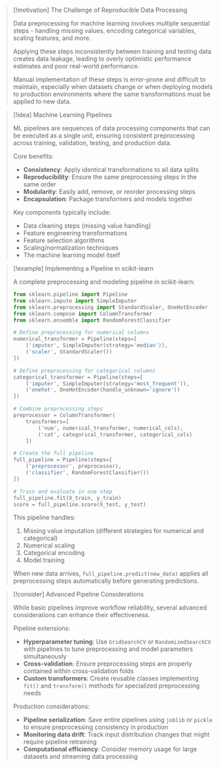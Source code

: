 > [!motivation] The Challenge of Reproducible Data Processing
> 
> Data preprocessing for machine learning involves multiple sequential steps - handling missing values, encoding categorical variables, scaling features, and more.
> 
> Applying these steps inconsistently between training and testing data creates data leakage, leading to overly optimistic performance estimates and poor real-world performance.
> 
> Manual implementation of these steps is error-prone and difficult to maintain, especially when datasets change or when deploying models to production environments where the same transformations must be applied to new data.

> [!idea] Machine Learning Pipelines
> 
> ML pipelines are sequences of data processing components that can be executed as a single unit, ensuring consistent preprocessing across training, validation, testing, and production data.
> 
> Core benefits:
> 
> - **Consistency**: Apply identical transformations to all data splits
> - **Reproducibility**: Ensure the same preprocessing steps in the same order
> - **Modularity**: Easily add, remove, or reorder processing steps
> - **Encapsulation**: Package transformers and models together
> 
> Key components typically include:
> 
> - Data cleaning steps (missing value handling)
> - Feature engineering transformations
> - Feature selection algorithms
> - Scaling/normalization techniques
> - The machine learning model itself

> [!example] Implementing a Pipeline in scikit-learn
> 
> A complete preprocessing and modeling pipeline in scikit-learn:
> 
> ```python
> from sklearn.pipeline import Pipeline
> from sklearn.impute import SimpleImputer
> from sklearn.preprocessing import StandardScaler, OneHotEncoder
> from sklearn.compose import ColumnTransformer
> from sklearn.ensemble import RandomForestClassifier
> 
> # Define preprocessing for numerical columns
> numerical_transformer = Pipeline(steps=[
>     ('imputer', SimpleImputer(strategy='median')),
>     ('scaler', StandardScaler())
> ])
> 
> # Define preprocessing for categorical columns
> categorical_transformer = Pipeline(steps=[
>     ('imputer', SimpleImputer(strategy='most_frequent')),
>     ('onehot', OneHotEncoder(handle_unknown='ignore'))
> ])
> 
> # Combine preprocessing steps
> preprocessor = ColumnTransformer(
>     transformers=[
>         ('num', numerical_transformer, numerical_cols),
>         ('cat', categorical_transformer, categorical_cols)
>     ])
> 
> # Create the full pipeline
> full_pipeline = Pipeline(steps=[
>     ('preprocessor', preprocessor),
>     ('classifier', RandomForestClassifier())
> ])
> 
> # Train and evaluate in one step
> full_pipeline.fit(X_train, y_train)
> score = full_pipeline.score(X_test, y_test)
> ```
> 
> This pipeline handles:
> 
> 1. Missing value imputation (different strategies for numerical and categorical)
> 2. Numerical scaling
> 3. Categorical encoding
> 4. Model training
> 
> When new data arrives, `full_pipeline.predict(new_data)` applies all preprocessing steps automatically before generating predictions.

> [!consider] Advanced Pipeline Considerations
> 
> While basic pipelines improve workflow reliability, several advanced considerations can enhance their effectiveness.
> 
> Pipeline extensions:
> 
> - **Hyperparameter tuning**: Use `GridSearchCV` or `RandomizedSearchCV` with pipelines to tune preprocessing and model parameters simultaneously
> - **Cross-validation**: Ensure preprocessing steps are properly contained within cross-validation folds
> - **Custom transformers**: Create reusable classes implementing `fit()` and `transform()` methods for specialized preprocessing needs
> 
> Production considerations:
> 
> - **Pipeline serialization**: Save entire pipelines using `joblib` or `pickle` to ensure preprocessing consistency in production
> - **Monitoring data drift**: Track input distribution changes that might require pipeline retraining
> - **Computational efficiency**: Consider memory usage for large datasets and streaming data processing